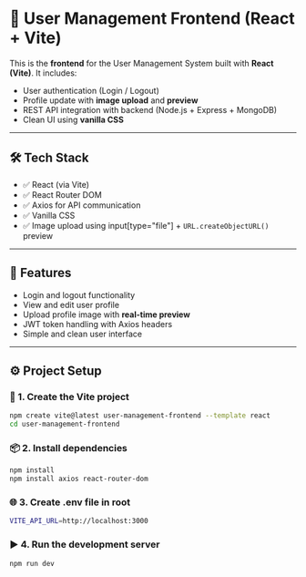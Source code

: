 # 👤 User Management Frontend (React + Vite)

This is the **frontend** for the User Management System built with **React (Vite)**. It includes:

- User authentication (Login / Logout)
- Profile update with **image upload** and **preview**
- REST API integration with backend (Node.js + Express + MongoDB)
- Clean UI using **vanilla CSS**

---

## 🛠️ Tech Stack

- ✅ React (via Vite)
- ✅ React Router DOM
- ✅ Axios for API communication
- ✅ Vanilla CSS
- ✅ Image upload using input[type="file"] + `URL.createObjectURL()` preview

---

## 🚀 Features

- Login and logout functionality
- View and edit user profile
- Upload profile image with **real-time preview**
- JWT token handling with Axios headers
- Simple and clean user interface

---

## ⚙️ Project Setup

### 🧾 1. Create the Vite project

```bash
npm create vite@latest user-management-frontend --template react
cd user-management-frontend
```

### 📦 2. Install dependencies
```bash
npm install
npm install axios react-router-dom
```

### 🌐 3. Create .env file in root
```bash
VITE_API_URL=http://localhost:3000
```

### ▶️ 4. Run the development server
```bash
npm run dev
```